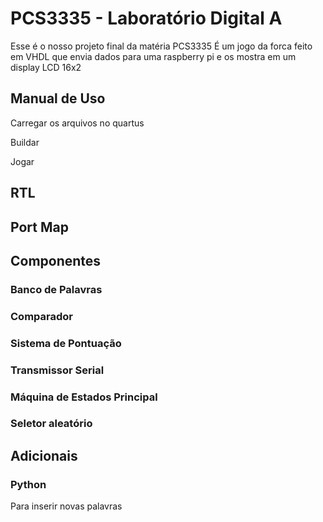 # PCS3335 - Laboratório Digital A

Esse é o nosso projeto final da matéria PCS3335
É um jogo da forca feito em VHDL que envia dados para uma raspberry pi e os mostra em um display LCD 16x2

## Manual de Uso

Carregar os arquivos no quartus

Buildar

Jogar

## RTL


## Port Map


## Componentes

### Banco de Palavras

### Comparador

### Sistema de Pontuação

### Transmissor Serial

### Máquina de Estados Principal

### Seletor aleatório

## Adicionais 

### Python

Para inserir novas palavras
